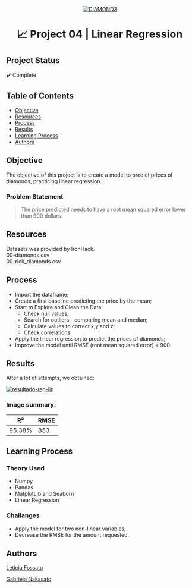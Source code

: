 <p align="center"><a href="https://imgbb.com/"><img src="https://i.ibb.co/s5zqxjj/DIAMOND3.png" alt="DIAMOND3" border="0"></a><br /><a target='_blank' href='https://pt-br.imgbb.com/'></a></p>
<h1 align="center">📈 Project 04 | Linear Regression </h1>

## Project Status
:heavy_check_mark: Complete

## Table of Contents 
- [Objective](#objective)
- [Resources](#resources)
- [Process](#process)
- [Results](#results)
- [Learning Process](#learning-process)
- [Authors](#authors)

## Objective
The objective of this project is to create a model to predict prices of diamonds, practicing linear regression.

### Problem Statement
> The price predicted needs to have a root mean squared error lower than 900 dollars.

## Resources
Datasets was provided by IronHack. <br>
00-diamonds.csv<br>
00-rick_diamonds.csv<br>

## Process
- Import the dataframe;
- Create a first baseline predicting the price by the mean;
- Start to Explore and Clean the Data:
     - Check null values;
     - Search for outliers - comparing mean and median;
     - Calculate values to correct x,y and z;
     - Check correlations.
- Apply the linear regression to predict the prices of diamonds;
- Improve the model until RMSE (root mean squared error) < 900.

## Results
After a lot of attempts, we obtained:

<a href="https://ibb.co/SBP2gFW"><img src="https://i.ibb.co/yqXDCHG/resultado-reg-lin.jpg" alt="resultado-reg-lin" border="0"></a><br /><a target='_blank' href='https://pt-br.imgbb.com/'></a>
 ### Image summary:
|    R²   |  RMSE  |
|  -----  | -------|
| 95.38%  |    853 |
     
## Learning Process

### Theory Used
- Numpy
- Pandas
- MatplotLib and Seaborn
- Linear Regression

### Challanges
- Apply the model for two non-linear variables;
- Decrease the RMSE for the amount requested.
 
## Authors
[Letícia Fossato](https://github.com/leticiafossato)

[Gabriela Nakasato](https://github.com/gabrielanakasato)
